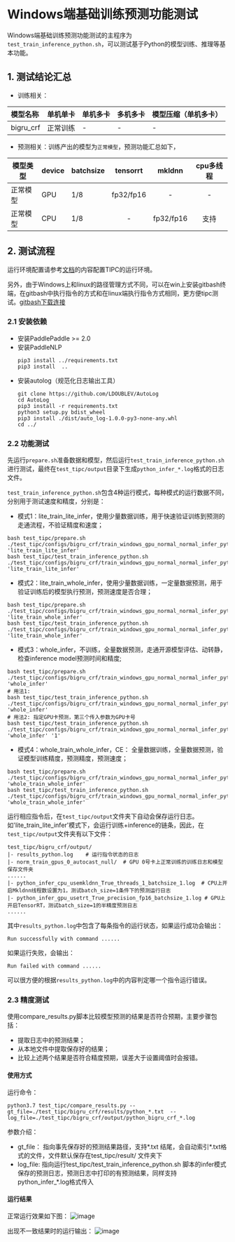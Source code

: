 # Windows端基础训练预测功能测试

Windows端基础训练预测功能测试的主程序为`test_train_inference_python.sh`，可以测试基于Python的模型训练、推理等基本功能。


## 1. 测试结论汇总

- 训练相关：

| 模型名称 | 单机单卡 | 单机多卡 | 多机多卡 | 模型压缩（单机多卡） |
| :----  |    :----  |  :----   |  :----   |  :----   |
| bigru_crf | 正常训练  | - | - | - |


- 预测相关：训练产出的模型为`正常模型`，预测功能汇总如下，

| 模型类型 |device | batchsize | tensorrt | mkldnn | cpu多线程 |
|  ----   |  ---- |   ----   |  :----:  |   :----:   |  :----:  |
| 正常模型 | GPU | 1/8 | fp32/fp16 | - | - |
| 正常模型 | CPU | 1/8 | - | fp32/fp16 | 支持 |


## 2. 测试流程

运行环境配置请参考[文档](./install.md)的内容配置TIPC的运行环境。

另外，由于Windows上和linux的路径管理方式不同，可以在win上安装gitbash终端，在gitbash中执行指令的方式和在linux端执行指令方式相同，更方便tipc测试。[gitbash下载连接](https://git-scm.com/download/win)

### 2.1 安装依赖
- 安装PaddlePaddle >= 2.0
- 安装PaddleNLP
    ```
    pip3 install ../requirements.txt
    pip3 install  ..
    ```
- 安装autolog（规范化日志输出工具）
    ```
    git clone https://github.com/LDOUBLEV/AutoLog
    cd AutoLog
    pip3 install -r requirements.txt
    python3 setup.py bdist_wheel
    pip3 install ./dist/auto_log-1.0.0-py3-none-any.whl
    cd ../
    ```

### 2.2 功能测试
先运行`prepare.sh`准备数据和模型，然后运行`test_train_inference_python.sh`进行测试，最终在```test_tipc/output```目录下生成`python_infer_*.log`格式的日志文件。


`test_train_inference_python.sh`包含4种运行模式，每种模式的运行数据不同，分别用于测试速度和精度，分别是：

- 模式1：lite_train_lite_infer，使用少量数据训练，用于快速验证训练到预测的走通流程，不验证精度和速度；
```shell
bash test_tipc/prepare.sh ./test_tipc/configs/bigru_crf/train_windows_gpu_normal_normal_infer_python_windows_cpu_gpu.txt 'lite_train_lite_infer'
bash test_tipc/test_train_inference_python.sh ./test_tipc/configs/bigru_crf/train_windows_gpu_normal_normal_infer_python_windows_cpu_gpu.txt 'lite_train_lite_infer'
```

- 模式2：lite_train_whole_infer，使用少量数据训练，一定量数据预测，用于验证训练后的模型执行预测，预测速度是否合理；
```shell
bash test_tipc/prepare.sh ./test_tipc/configs/bigru_crf/train_windows_gpu_normal_normal_infer_python_windows_cpu_gpu.txt  'lite_train_whole_infer'
bash test_tipc/test_train_inference_python.sh ./test_tipc/configs/bigru_crf/train_windows_gpu_normal_normal_infer_python_windows_cpu_gpu.txt 'lite_train_whole_infer'
```

- 模式3：whole_infer，不训练，全量数据预测，走通开源模型评估、动转静，检查inference model预测时间和精度;
```shell
bash test_tipc/prepare.sh ./test_tipc/configs/bigru_crf/train_windows_gpu_normal_normal_infer_python_windows_cpu_gpu.txt 'whole_infer'
# 用法1:
bash test_tipc/test_train_inference_python.sh ./test_tipc/configs/bigru_crf/train_windows_gpu_normal_normal_infer_python_windows_cpu_gpu.txt 'whole_infer'
# 用法2: 指定GPU卡预测，第三个传入参数为GPU卡号
bash test_tipc/test_train_inference_python.sh ./test_tipc/configs/bigru_crf/train_windows_gpu_normal_normal_infer_python_windows_cpu_gpu.txt 'whole_infer' '1'
```

- 模式4：whole_train_whole_infer，CE： 全量数据训练，全量数据预测，验证模型训练精度，预测精度，预测速度；
```shell
bash test_tipc/prepare.sh ./test_tipc/configs/bigru_crf/train_windows_gpu_normal_normal_infer_python_windows_cpu_gpu.txt 'whole_train_whole_infer'
bash test_tipc/test_train_inference_python.sh ./test_tipc/configs/bigru_crf/train_windows_gpu_normal_normal_infer_python_windows_cpu_gpu.txt 'whole_train_whole_infer'
```

运行相应指令后，在`test_tipc/output`文件夹下自动会保存运行日志。如'lite_train_lite_infer'模式下，会运行训练+inference的链条，因此，在`test_tipc/output`文件夹有以下文件：
```
test_tipc/bigru_crf/output/
|- results_python.log    # 运行指令状态的日志
|- norm_train_gpus_0_autocast_null/  # GPU 0号卡上正常训练的训练日志和模型保存文件夹
......
|- python_infer_cpu_usemkldnn_True_threads_1_batchsize_1.log  # CPU上开启Mkldnn线程数设置为1，测试batch_size=1条件下的预测运行日志
|- python_infer_gpu_usetrt_True_precision_fp16_batchsize_1.log # GPU上开启TensorRT，测试batch_size=1的半精度预测日志
......
```

其中`results_python.log`中包含了每条指令的运行状态，如果运行成功会输出：
```
Run successfully with command ......
```
如果运行失败，会输出：
```
Run failed with command ......
```
可以很方便的根据`results_python.log`中的内容判定哪一个指令运行错误。


### 2.3 精度测试

使用compare_results.py脚本比较模型预测的结果是否符合预期，主要步骤包括：
- 提取日志中的预测结果；
- 从本地文件中提取保存好的结果；
- 比较上述两个结果是否符合精度预期，误差大于设置阈值时会报错。

#### 使用方式
运行命令：
```shell
python3.7 test_tipc/compare_results.py --gt_file=./test_tipc/bigru_crf/results/python_*.txt  --log_file=./test_tipc/bigru_crf/output/python_bigru_crf_*.log
```

参数介绍：
- gt_file： 指向事先保存好的预测结果路径，支持*.txt 结尾，会自动索引*.txt格式的文件，文件默认保存在test_tipc/result/ 文件夹下
- log_file: 指向运行test_tipc/test_train_inference_python.sh 脚本的infer模式保存的预测日志，预测日志中打印的有预测结果，同样支持python_infer_*.log格式传入

#### 运行结果

正常运行效果如下图：
![image](https://user-images.githubusercontent.com/10826371/143834455-d0bb1597-dbea-47ee-949d-29885cf49085.png)

出现不一致结果时的运行输出：
![image](https://user-images.githubusercontent.com/10826371/143834641-f3d55202-8205-465c-906c-818a80b976fd.png)
